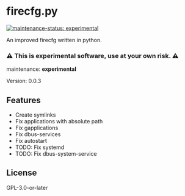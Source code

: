 firecfg.py
==========

[![maintenance-status: experimental](https://img.shields.io/badge/maintenance--status-experimental-orange)](https://gist.github.com/rusty-snake/574a91f1df9f97ec77ca308d6d731e29)


An improved firecfg written in python.

### :warning: This is experimental software, use at your own risk. :warning: ###

maintenance: **experimental**

Version: 0.0.3

Features
--------

 * Create symlinks
 * Fix applications with absolute path
 * Fix gapplications
 * Fix dbus-services
 * Fix autostart
 * TODO: Fix systemd
 * TODO: Fix dbus-system-service

License
-------

GPL-3.0-or-later
